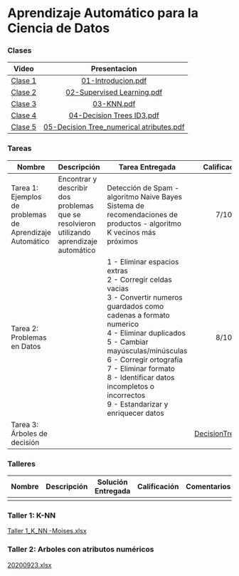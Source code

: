 
# Aprendizaje Automático para la Ciencia de Datos

### Clases

| Video    |      Presentacion      |
|----------|:-------------:|
| [Clase 1](https://www.youtube.com/watch?v=jZIRfrl6mDI) |  [01-Introducion.pdf](https://github.com/mosesmarin/Maestria-Ciencia-de-datos-e-inteligencia-de-negocios/blob/master/Aprendizaje-Automatico-Para-La-Ciencia-De-Datos/presentaciones/01-Introducion.pdf) |
| [Clase 2](https://www.youtube.com/watch?v=VbjQReNBdSk) |  [02-Supervised Learning.pdf](https://github.com/mosesmarin/Maestria-Ciencia-de-datos-e-inteligencia-de-negocios/blob/master/Aprendizaje-Automatico-Para-La-Ciencia-De-Datos/presentaciones/02-Supervised%20Learning.pdf)   |
| [Clase 3](https://www.youtube.com/watch?v=uyV0i-6n9gY) | [03-KNN.pdf](https://github.com/mosesmarin/Maestria-Ciencia-de-datos-e-inteligencia-de-negocios/blob/master/Aprendizaje-Automatico-Para-La-Ciencia-De-Datos/presentaciones/03-KNN.pdf)|
| [Clase 4](https://www.youtube.com/watch?v=8pMkhZNQFzQ) | [04-Decision Trees ID3.pdf](https://github.com/mosesmarin/Maestria-Ciencia-de-datos-e-inteligencia-de-negocios/blob/master/Aprendizaje-Automatico-Para-La-Ciencia-De-Datos/presentaciones/04-Decision%20Trees%20ID3.pdf) |
| [Clase 5](https://www.youtube.com/watch?v=Vx9ziXU3Ozs) | [05-Decision Tree_numerical atributes.pdf](https://github.com/mosesmarin/Maestria-Ciencia-de-datos-e-inteligencia-de-negocios/blob/master/Aprendizaje-Automatico-Para-La-Ciencia-De-Datos/presentaciones/05-Decision%20Tree_numerical%20atributes.pdf)|


### Tareas
|  Nombre | Descripción  |  Tarea Entregada |  Calificación |Comentarios|
|---|---|---|:---:|---|
|  Tarea 1: Ejemplos de problemas de Aprendizaje Automático | Encontrar y describir dos problemas que se resolvieron utilizando aprendizaje automático|Detección de Spam - algoritmo Naive Bayes<br>Sistema de recomendaciones de productos - algoritmo K vecinos más próximos   |7/10 |La tarea era encontrar y describir los problemas, no solo hacer mención|
| Tarea 2: Problemas en Datos  |   |  1 - Eliminar espacios extras<br>2 - Corregir celdas vacias<br>3 - Convertir numeros guardados como cadenas a formato numerico<br>4 - Eliminar duplicados<br>5 - Cambiar mayúsculas/minúsculas<br>6 - Corregir ortografía<br>7 - Eliminar formato<br>8 - Identificar datos incompletos o incorrectos<br>9 - Estandarizar y enriquecer datos |  8/10 |Faltó abundar en como se solucionan estos problemas y Falto agregar las referencias|
|  Tarea 3: Árboles de decisión | | |[DecisionTree.xlsx](https://github.com/mosesmarin/Maestria-Ciencia-de-datos-e-inteligencia-de-negocios/blob/master/Aprendizaje-Automatico-Para-La-Ciencia-De-Datos/archivos/DecisionTree.xlsx)  | 

### Talleres
|  Nombre | Descripción  |  Solución Entregada |  Calificación |Comentarios|
|---|---|---|:---:|---|
|   |   |   |     |   |



### Taller 1: K-NN
[Taller 1_K_NN -Moises.xlsx](https://github.com/mosesmarin/Maestria-Ciencia-de-datos-e-inteligencia-de-negocios/blob/master/Aprendizaje-Automatico-Para-La-Ciencia-De-Datos/archivos/Taller%201_K_NN%20-Moises.xlsx)


### Taller 2: Arboles con atributos numéricos
[20200923.xlsx](https://github.com/mosesmarin/Maestria-Ciencia-de-datos-e-inteligencia-de-negocios/blob/master/Aprendizaje-Automatico-Para-La-Ciencia-De-Datos/archivos/20200923.xlsx)
